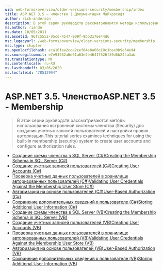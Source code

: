```yaml
---
uid: web-forms/overview/older-versions-security/membership/index
title: ASP.NET 3,5 — членство | Документация Майкрософт
author: rick-anderson
description: В этой серии руководств рассматриваются методы использования встроенной системы членства (Security) для создания учетных записей пользователей и настройки правил авторизации.
ms.author: riande
ms.date: 10/05/2011
ms.assetid: 96fc5552-05cd-4547-909f-9bb3176e44d6
msc.legacyurl: /web-forms/overview/older-versions-security/membership
msc.type: chapter
ms.openlocfilehash: eca16fea2cce2cef84e0a66e18c1bee0b9e54e94
ms.sourcegitcommit: e7e91932a6e91a63e2e46417626f39d6b244a3ab
ms.translationtype: MT
ms.contentlocale: ru-RU
ms.lasthandoff: 03/06/2020
ms.locfileid: "78512994"
---
```

# <a name="aspnet-35---membership"></a><span data-ttu-id="19a66-103">ASP.NET 3.5. Членство</span><span class="sxs-lookup"><span data-stu-id="19a66-103">ASP.NET 3.5 - Membership</span></span>

> <span data-ttu-id="19a66-104">В этой серии руководств рассматриваются методы использования встроенной системы членства (Security) для создания учетных записей пользователей и настройки правил авторизации.</span><span class="sxs-lookup"><span data-stu-id="19a66-104">This tutorial series examines techniques for using the built-in membership (security) system to create user accounts and configure authorization rules.</span></span>

- [<span data-ttu-id="19a66-105">Создание схемы членства в SQL Server (C#)</span><span class="sxs-lookup"><span data-stu-id="19a66-105">Creating the Membership Schema in SQL Server (C#)</span></span>](creating-the-membership-schema-in-sql-server-cs.md)
- [<span data-ttu-id="19a66-106">Создание учетных записей пользователей (C#)</span><span class="sxs-lookup"><span data-stu-id="19a66-106">Creating User Accounts (C#)</span></span>](creating-user-accounts-cs.md)
- [<span data-ttu-id="19a66-107">Проверка учетных данных пользователей в хранилище авторизованных пользователей (C#)</span><span class="sxs-lookup"><span data-stu-id="19a66-107">Validating User Credentials Against the Membership User Store (C#)</span></span>](validating-user-credentials-against-the-membership-user-store-cs.md)
- [<span data-ttu-id="19a66-108">Авторизация на основе пользователей (C#)</span><span class="sxs-lookup"><span data-stu-id="19a66-108">User-Based Authorization (C#)</span></span>](user-based-authorization-cs.md)
- [<span data-ttu-id="19a66-109">Сохранение дополнительных сведений о пользователе (C#)</span><span class="sxs-lookup"><span data-stu-id="19a66-109">Storing Additional User Information (C#)</span></span>](storing-additional-user-information-cs.md)
- [<span data-ttu-id="19a66-110">Создание схемы членства в SQL Server (VB)</span><span class="sxs-lookup"><span data-stu-id="19a66-110">Creating the Membership Schema in SQL Server (VB)</span></span>](creating-the-membership-schema-in-sql-server-vb.md)
- [<span data-ttu-id="19a66-111">Создание учетных записей пользователей (VB)</span><span class="sxs-lookup"><span data-stu-id="19a66-111">Creating User Accounts (VB)</span></span>](creating-user-accounts-vb.md)
- [<span data-ttu-id="19a66-112">Проверка учетных данных пользователей в хранилище авторизованных пользователей (VB)</span><span class="sxs-lookup"><span data-stu-id="19a66-112">Validating User Credentials Against the Membership User Store (VB)</span></span>](validating-user-credentials-against-the-membership-user-store-vb.md)
- [<span data-ttu-id="19a66-113">Авторизация на основе пользователей (VB)</span><span class="sxs-lookup"><span data-stu-id="19a66-113">User-Based Authorization (VB)</span></span>](user-based-authorization-vb.md)
- [<span data-ttu-id="19a66-114">Сохранение дополнительных сведений о пользователе (VB)</span><span class="sxs-lookup"><span data-stu-id="19a66-114">Storing Additional User Information (VB)</span></span>](storing-additional-user-information-vb.md)
